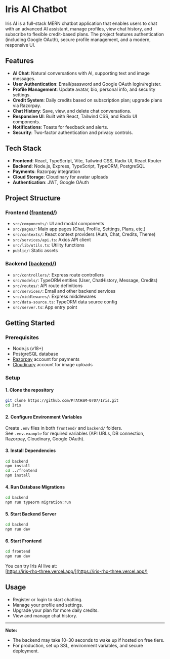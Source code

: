 # Iris AI Chatbot

Iris AI is a full-stack MERN chatbot application that enables users to chat with an advanced AI assistant, manage profiles, view chat history, and subscribe to flexible credit-based plans. The project features authentication (including Google OAuth), secure profile management, and a modern, responsive UI.

## Features

- **AI Chat**: Natural conversations with AI, supporting text and image messages.
- **User Authentication**: Email/password and Google OAuth login/register.
- **Profile Management**: Update avatar, bio, personal info, and security settings.
- **Credit System**: Daily credits based on subscription plan; upgrade plans via Razorpay.
- **Chat History**: Save, view, and delete chat conversations.
- **Responsive UI**: Built with React, Tailwind CSS, and Radix UI components.
- **Notifications**: Toasts for feedback and alerts.
- **Security**: Two-factor authentication and privacy controls.

## Tech Stack

- **Frontend**: React, TypeScript, Vite, Tailwind CSS, Radix UI, React Router
- **Backend**: Node.js, Express, TypeScript, TypeORM, PostgreSQL
- **Payments**: Razorpay integration
- **Cloud Storage**: Cloudinary for avatar uploads
- **Authentication**: JWT, Google OAuth

## Project Structure

### Frontend ([frontend/](frontend))
- `src/components/`: UI and modal components
- `src/pages/`: Main app pages (Chat, Profile, Settings, Plans, etc.)
- `src/contexts/`: React context providers (Auth, Chat, Credits, Theme)
- `src/services/api.ts`: Axios API client
- `src/lib/utils.ts`: Utility functions
- `public/`: Static assets

### Backend ([backend/](backend))
- `src/controllers/`: Express route controllers
- `src/models/`: TypeORM entities (User, ChatHistory, Message, Credits)
- `src/routes/`: API route definitions
- `src/services/`: Email and other backend services
- `src/middlewares/`: Express middlewares
- `src/data-source.ts`: TypeORM data source config
- `src/server.ts`: App entry point

## Getting Started

### Prerequisites

- Node.js (v18+)
- PostgreSQL database
- [Razorpay](https://razorpay.com/) account for payments
- [Cloudinary](https://cloudinary.com/) account for image uploads

### Setup

#### 1. Clone the repository

```sh
git clone https://github.com/PrAtHaM-0707/Iris.git
cd Iris
```

#### 2. Configure Environment Variables

Create `.env` files in both `frontend/` and `backend/` folders.  
See `.env.example` for required variables (API URLs, DB connection, Razorpay, Cloudinary, Google OAuth).

#### 3. Install Dependencies

```sh
cd backend
npm install
cd ../frontend
npm install
```

#### 4. Run Database Migrations

```sh
cd backend
npm run typeorm migration:run
```

#### 5. Start Backend Server

```sh
cd backend
npm run dev
```

#### 6. Start Frontend

```sh
cd frontend
npm run dev
```

You can try Iris AI live at:  
[https://iris-rho-three.vercel.app/](https://iris-rho-three.vercel.app/)

## Usage

- Register or login to start chatting.
- Manage your profile and settings.
- Upgrade your plan for more daily credits.
- View and manage chat history.

---

**Note:**  
- The backend may take 10–30 seconds to wake up if hosted on free tiers.
- For production, set up SSL, environment variables, and secure deployment.
